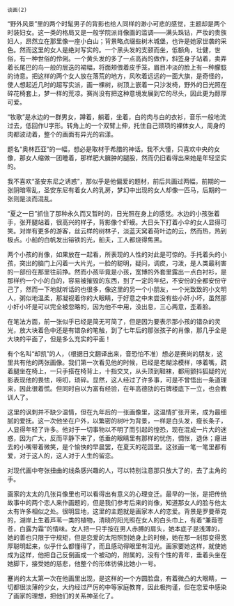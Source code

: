     谈画(2) 

   “野外风景”里的两个时髦男子的背影也给人同样的渺小可悲的感觉，主题却是两个时装妇女。这一类的格局又是一般学院派肖像画的滥调——满头珠钻，严妆的贵族妇人，昂然立在那里像一座小白山；背景略点缀些树木城堡，也许是她家世袭的采色。然而这里的女人是绝对写实的。一个黑头发的支颐而坐，低额角，壮健，世俗，有一种世俗的伶俐。一个黄头发的多了一点高尚的做作，斜签身子站着，卖弄着长尾巴的鸟一般的层迭的裙幅，将面颊偎着皮手笼，眉目冲淡的脸上有一种朦胧的诗意。把这样的两个女人放在落荒的地方，风吹着远远的一面大旗，是奇怪的，使人想起近几时的超写实派，画一棵树，树顶上嵌着一只沙发椅，野外的日光照在碎花椅套上，梦一样的荒凉。赛尚没有把这种意境发展到它的尽头，因此更为醇厚可爱。

   “牧歌”是水边的一群男女，蹲着，躺着，坐着，白的肉与白的衣衫，音乐一般地流过去，低回作U字形。转角上的一个双臂上伸，托住自己颈项的裸体女人，周身的肉都波动着，整个的画面有异光的宕漾。

   题名“奥林匹亚”的一幅，想必是取材于希腊的神话。我不大懂，只喜欢中央的女像，那女人缩做一团睡着，那样肥大臃肿的腿股，然而仍旧看得出来她是年轻坚实的。

   我不喜欢“圣安东尼之诱惑”，那似乎是他偏爱的题材，前后共画过两幅，前期的一张阴暗零乱，圣安东尼有着女人的乳房，梦幻中出现的女人却像一匹马，后期的一张则是淡而混乱。

   “夏之一日”抓住了那种永久而又暂时的，日光照在身上的感觉。水边的小孩张着手，张开腿站着，很高兴的样子，背影像个虾蟆。大日头下打着小伞的女人显得可笑。对岸有更多的游客，丝云样的树林子，淡蓝天窝着荷叶边的云，然而热，热到极点。小船的白帆发出镕铁的光，船夫，工人都烧得焦黑。

   两个小孩的肖像，如果放在一起看，所表现的人性的对此是可惊的。手托着头的小孩，突出的脑门上闪着一大片光，一脸的聪明，疑问，调皮，刁泼，是人类最利害的一部份在那里往前挣。然而小孩毕竟是小孩，宽博的外套里露出一点白衬衫，是那样约一个小的白的，容易被摧毁的东西，到了一定的年纪，不安份的全都安份守己了，然而一下地就听话的也很多，像这里的另一个小朋友，一个光致致的小文明人，粥似地温柔，那凝视着你的大眼睛，于好意之中未尝没有些小奸小坏，虽然那小奸小坏是可以完全被忽略的，因为他不中用，没出息，三心两意，歪着脸。

   在笔法方面，前一张似乎已经是简无可简了，但是因为要表示那小孩的错杂的灵光，放大块着色中还是有错杂的笔触，到了七年后的那张孩子的肖像，那几乎全是大块的平面了，但是多么充实的平面！

   有个名叫“却凯”的人，（根据日文翻译出来，音恐怕不准）想必是赛尚的朋友，这里共有他的两张画像。我们第一次看见他的时候，已经是老糊涂模样，哆着嘴，跷着腿坐在椅上，一只手搭在椅背上，十指交叉，从头顶到鞋袜，都用颤抖狐疑的光影表现他的畏怯，唠叨，琐碎。显然，这人经过了许多事，可是不曾悟出一条道理来，因此很着慌。但同时自以为富有经验，在年高德劭的石牌楼底下一立，也会教训人了。

   这里的讽刺并不缺少温情，但在九年后的一张画像里，这温情扩张开来，成为最细腻的爱抚。这一次他坐在户外，以繁密的树叶为背景，一样是白头发，瘦长条子，人显得年轻了许多。他对于一切事物以不明了而引起的惶恐，现在混成一片大的迷惑，因为广大，反而平静下来了，低垂的眼睛里有那样的忧伤，惆怅，退休；瘪进去的小嘴带着微笑，是个愉快的早晨罢，在夏天的花园里。这张画一笔一笔里都有爱，对于这人的，这人对于人生的留恋。

   对现代画中夸张扭曲的线条感兴趣的人，可以特别注意那只放大了的，去了主角的手。

   画家的太太的几张肖像里也可以看得出有意义的心理变迁。最早的一张，是把传统故事中的两个恋人来作画题的，但是我们参考后来的肖像，知道那女人的脸与他太太有许多相似之处。很明显地，这里的主题就是画家本人的恋爱。背景是罗曼蒂克的，湖岸上生着芦苇一类的植物，清晓的阳光照在女人的白头巾上，有着“兼葭苍苍，白露为霜”的情味。女人把一只手按在男人赤膊的肩头，她本底子是浅薄的，她的善也只限于守规矩，但是恋爱的太阳照到她身上的时候，她在那一剎那变得宽厚聪明起来，似乎什么都懂得了，而且感动得眼里有泪光。画家要她这样，就使她成为这样，他把自己反倒画成一个被动的，附属的，没有个性的青年，垂着头坐在她脚下，接受她的慈悲，他整个的形体彷佛比她小一号。

   蹇尚的太太第一次在他画里出现，是这样的一个方圆脸盘，有着微凸的大眼睛，一切都很淡薄的少女，大约经过严厉的中等家庭教育，因此极拘谨，但在恋爱中感染了画家的理想，把他们的关系神圣化了。

